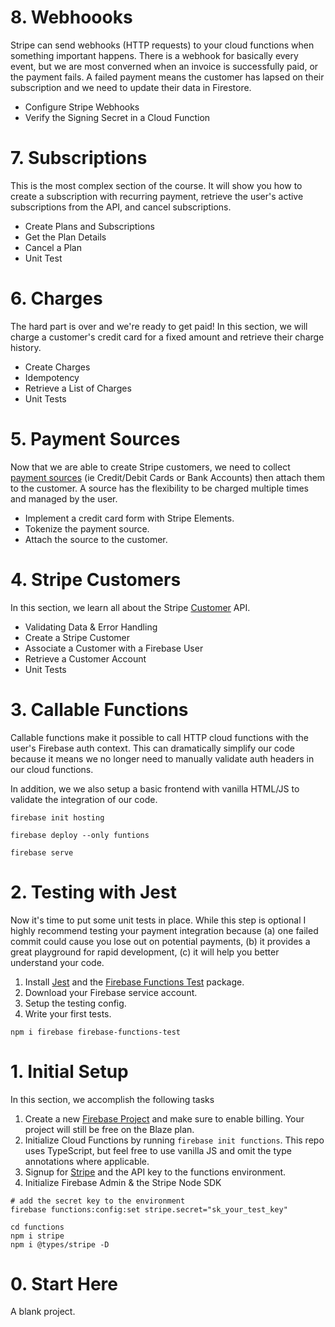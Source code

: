 # 8. Webhoooks

Stripe can send webhooks (HTTP requests) to your cloud functions when something important happens. There is a webhook for basically every event, but we are most converned when an invoice is successfully paid, or the payment fails. A failed payment means the customer has lapsed on their subscription and we need to update their data in Firestore. 

- Configure Stripe Webhooks
- Verify the Signing Secret in a Cloud Function

# 7. Subscriptions 

This is the most complex section of the course. It will show you how to create a subscription with recurring payment, retrieve the user's active subscriptions from the API, and cancel subscriptions. 

- Create Plans and Subscriptions
- Get the Plan Details
- Cancel a Plan
- Unit Test

# 6. Charges

The hard part is over and we're ready to get paid! In this section, we will charge a customer's credit card for a fixed amount and retrieve their charge history. 

- Create Charges
- Idempotency
- Retrieve a List of Charges
- Unit Tests


# 5. Payment Sources

Now that we are able to create Stripe customers, we need to collect [payment sources](https://stripe.com/docs/api/sources) (ie Credit/Debit Cards or Bank Accounts) then attach them to the customer.  A source has the flexibility to be charged multiple times and managed by the user. 

- Implement a credit card form with Stripe Elements.
- Tokenize the payment source.
- Attach the source to the customer.

# 4. Stripe Customers

In this section, we learn all about the Stripe [Customer](https://stripe.com/docs/api) API. 

- Validating Data & Error Handling
- Create a Stripe Customer
- Associate a Customer with a Firebase User
- Retrieve a Customer Account
- Unit Tests

# 3. Callable Functions

Callable functions make it possible to call HTTP cloud functions with the user's Firebase auth context. This can dramatically simplify our code because it means we no longer need to manually validate auth headers in our cloud functions.

In addition, we we also setup a basic frontend with vanilla HTML/JS to validate the integration of our code. 

```
firebase init hosting 

firebase deploy --only funtions

firebase serve
```

# 2. Testing with Jest

Now it's time to put some unit tests in place. While this step is optional I highly recommend testing your payment integration because (a) one failed commit could cause you lose out on potential payments, (b) it provides a great playground for rapid development, (c) it will help you better understand your code. 

1. Install [Jest](https://github.com/kulshekhar/ts-jest) and the [Firebase Functions Test](https://firebase.google.com/docs/functions/unit-testing) package.
1. Download your Firebase service account.
1. Setup the testing config.
1. Write your first tests.


```
npm i firebase firebase-functions-test
```

# 1. Initial Setup

In this section, we accomplish the following tasks

1. Create a new [Firebase Project](https://google.firebase.com) and make sure to enable billing. Your project will still be free on the Blaze plan.
2. Initialize Cloud Functions by running `firebase init functions`. This repo uses TypeScript, but feel free to use vanilla JS and omit the type annotations where applicable.
3. Signup for [Stripe](https://stripe.com/) and the API key to the functions environment.
4. Initialize Firebase Admin & the Stripe Node SDK

```
# add the secret key to the environment
firebase functions:config:set stripe.secret="sk_your_test_key"

cd functions
npm i stripe
npm i @types/stripe -D
```

# 0. Start Here

A blank project.
